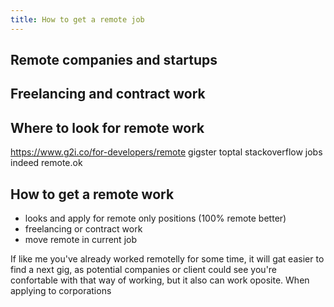 ```yaml
---
title: How to get a remote job
---
```


## Remote companies and startups

## Freelancing and contract work


## Where to look for remote work

https://www.g2i.co/for-developers/remote
gigster
toptal
stackoverflow jobs
indeed
remote.ok

## How to get a remote work

- looks and apply for remote only positions (100% remote better)
- freelancing or contract work
- move remote in current job 

If like me you've already worked remotelly for some time, it will gat easier to find a next gig, as potential companies or client
could see you're confortable with that way of working, but it also can work oposite. When applying to corporations 